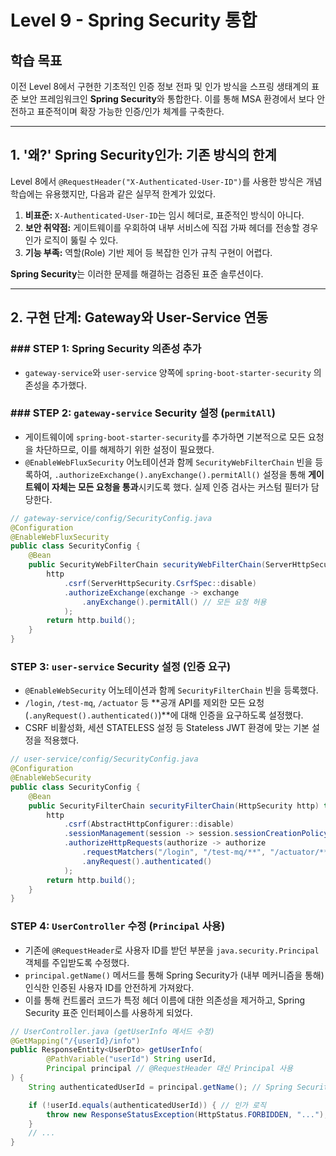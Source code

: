 # Level 9 - Spring Security 통합

## 학습 목표
이전 Level 8에서 구현한 기초적인 인증 정보 전파 및 인가 방식을 스프링 생태계의 표준 보안 프레임워크인 **Spring Security**와 통합한다. 이를 통해 MSA 환경에서 보다 안전하고 표준적이며 확장 가능한 인증/인가 체계를 구축한다.

---

## 1. '왜?' Spring Security인가: 기존 방식의 한계

Level 8에서 `@RequestHeader("X-Authenticated-User-ID")`를 사용한 방식은 개념 학습에는 유용했지만, 다음과 같은 실무적 한계가 있었다.

1.  **비표준:** `X-Authenticated-User-ID`는 임시 헤더로, 표준적인 방식이 아니다.
2.  **보안 취약점:** 게이트웨이를 우회하여 내부 서비스에 직접 가짜 헤더를 전송할 경우 인가 로직이 뚫릴 수 있다.
3.  **기능 부족:** 역할(Role) 기반 제어 등 복잡한 인가 규칙 구현이 어렵다.

**Spring Security**는 이러한 문제를 해결하는 검증된 표준 솔루션이다.

---

## 2. 구현 단계: Gateway와 User-Service 연동

### ### STEP 1: Spring Security 의존성 추가
- `gateway-service`와 `user-service` 양쪽에 `spring-boot-starter-security` 의존성을 추가했다.

### ### STEP 2: `gateway-service` Security 설정 (`permitAll`)
- 게이트웨이에 `spring-boot-starter-security`를 추가하면 기본적으로 모든 요청을 차단하므로, 이를 해제하기 위한 설정이 필요했다.
- `@EnableWebFluxSecurity` 어노테이션과 함께 `SecurityWebFilterChain` 빈을 등록하여, `.authorizeExchange().anyExchange().permitAll()` 설정을 통해 **게이트웨이 자체는 모든 요청을 통과**시키도록 했다. 실제 인증 검사는 커스텀 필터가 담당한다.

```java
// gateway-service/config/SecurityConfig.java
@Configuration
@EnableWebFluxSecurity
public class SecurityConfig {
    @Bean
    public SecurityWebFilterChain securityWebFilterChain(ServerHttpSecurity http) {
        http
            .csrf(ServerHttpSecurity.CsrfSpec::disable)
            .authorizeExchange(exchange -> exchange
                .anyExchange().permitAll() // 모든 요청 허용
            );
        return http.build();
    }
}
```

### STEP 3: `user-service` Security 설정 (인증 요구)
- `@EnableWebSecurity` 어노테이션과 함께 `SecurityFilterChain` 빈을 등록했다.
- `/login`, `/test-mq`, `/actuator` 등 **공개 API를 제외한 모든 요청(`.anyRequest().authenticated()`)**에 대해 인증을 요구하도록 설정했다.
- CSRF 비활성화, 세션 STATELESS 설정 등 Stateless JWT 환경에 맞는 기본 설정을 적용했다.

```java
// user-service/config/SecurityConfig.java
@Configuration
@EnableWebSecurity
public class SecurityConfig {
    @Bean
    public SecurityFilterChain securityFilterChain(HttpSecurity http) throws Exception {
        http
            .csrf(AbstractHttpConfigurer::disable)
            .sessionManagement(session -> session.sessionCreationPolicy(SessionCreationPolicy.STATELESS))
            .authorizeHttpRequests(authorize -> authorize
                .requestMatchers("/login", "/test-mq/**", "/actuator/**").permitAll()
                .anyRequest().authenticated()
            );
        return http.build();
    }
}
```

### STEP 4: `UserController` 수정 (`Principal` 사용)
- 기존에 `@RequestHeader`로 사용자 ID를 받던 부분을 `java.security.Principal` 객체를 주입받도록 수정했다.
- `principal.getName()` 메서드를 통해 Spring Security가 (내부 메커니즘을 통해) 인식한 인증된 사용자 ID를 안전하게 가져왔다.
- 이를 통해 컨트롤러 코드가 특정 헤더 이름에 대한 의존성을 제거하고, Spring Security 표준 인터페이스를 사용하게 되었다.

```java
// UserController.java (getUserInfo 메서드 수정)
@GetMapping("/{userId}/info")
public ResponseEntity<UserDto> getUserInfo(
        @PathVariable("userId") String userId,
        Principal principal // @RequestHeader 대신 Principal 사용
) {
    String authenticatedUserId = principal.getName(); // Spring Security로부터 ID 획득

    if (!userId.equals(authenticatedUserId)) { // 인가 로직
        throw new ResponseStatusException(HttpStatus.FORBIDDEN, "...");
    }
    // ...
}
```